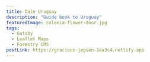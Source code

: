```yaml
---
title: Dale Uruguay
description: "Guide book to Uruguay"
featuredImage: colonia-flower-door.jpg
tags:
  - Gatsby
  - Leaflet Maps
  - Forestry CMS
postLink: https://gracious-jepsen-1aa3c4.netlify.app
---
```


